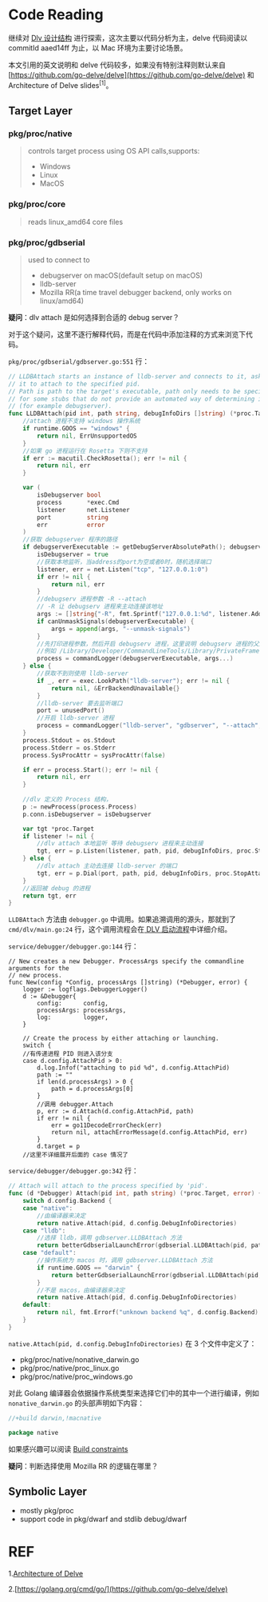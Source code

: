 # Code Reading

继续对 [Dlv 设计结构](./Dlv-design.md) 进行探索，这次主要以代码分析为主，delve 代码阅读以 commitId aaed14ff 为止，以 Mac 环境为主要讨论场景。

本文引用的英文说明和 delve 代码较多，如果没有特别注释则默认来自 [https://github.com/go-delve/delve](https://github.com/go-delve/delve) 和 Architecture of Delve slides<sup>[1]</sup>。

## Target Layer

### pkg/proc/native
>controls target process using OS API calls,supports:
> - Windows
> - Linux
> - MacOS

### pkg/proc/core
>reads linux_amd64 core files



### pkg/proc/gdbserial
>used to connect to
> - debugserver on macOS(default setup on macOS)
> - lldb-server
> - Mozilla RR(a time travel debugger backend, only works on linux/amd64)

**疑问**：dlv attach 是如何选择到合适的 debug server？

对于这个疑问，这里不逐行解释代码，而是在代码中添加注释的方式来浏览下代码。

`pkg/proc/gdbserial/gdbserver.go:551` 行：
```go
// LLDBAttach starts an instance of lldb-server and connects to it, asking
// it to attach to the specified pid.
// Path is path to the target's executable, path only needs to be specified
// for some stubs that do not provide an automated way of determining it
// (for example debugserver).
func LLDBAttach(pid int, path string, debugInfoDirs []string) (*proc.Target, error) {
    //attach 进程不支持 windows 操作系统
	if runtime.GOOS == "windows" {
		return nil, ErrUnsupportedOS
	}
	//如果 go 进程运行在 Rosetta 下则不支持
	if err := macutil.CheckRosetta(); err != nil {
		return nil, err
	}

	var (
		isDebugserver bool
		process       *exec.Cmd
		listener      net.Listener
		port          string
		err           error
	)
	//获取 debugserver 程序的路径
    if debugserverExecutable := getDebugServerAbsolutePath(); debugserverExecutable != "" {
        isDebugserver = true
		//获取本地监听，当address的port为空或者0时，随机选择端口
        listener, err = net.Listen("tcp", "127.0.0.1:0")
        if err != nil {
            return nil, err
        }
		//debugserv 进程参数 -R --attach
		// -R 让 debugserv 进程来主动连接该地址
        args := []string{"-R", fmt.Sprintf("127.0.0.1:%d", listener.Addr().(*net.TCPAddr).Port), "--attach=" + strconv.Itoa(pid)}
        if canUnmaskSignals(debugserverExecutable) {
            args = append(args, "--unmask-signals")
        }
		//先打印进程参数，然后开启 debugserv 进程，这里说明 debugserv 进程的父进程是 dlv attach
		//例如 /Library/Developer/CommandLineTools/Library/PrivateFrameworks/LLDB.framework/Versions/A/Resources/debugserver -R 127.0.0.1:59828 --attach=50879
        process = commandLogger(debugserverExecutable, args...)
    } else {
		//获取不到则使用 lldb-server
        if _, err = exec.LookPath("lldb-server"); err != nil {
            return nil, &ErrBackendUnavailable{}
        }
		//lldb-server 要去监听端口
        port = unusedPort()
		//开启 lldb-server 进程
        process = commandLogger("lldb-server", "gdbserver", "--attach", strconv.Itoa(pid), port)
    }
    process.Stdout = os.Stdout
	process.Stderr = os.Stderr
	process.SysProcAttr = sysProcAttr(false)

	if err = process.Start(); err != nil {
		return nil, err
	}
    
	//dlv 定义的 Process 结构，
	p := newProcess(process.Process)
	p.conn.isDebugserver = isDebugserver

	var tgt *proc.Target
	if listener != nil {
		//dlv attach 本地监听 等待 debugserv 进程来主动连接
		tgt, err = p.Listen(listener, path, pid, debugInfoDirs, proc.StopAttached)
	} else {
		//dlv attach 主动去连接 lldb-server 的端口
		tgt, err = p.Dial(port, path, pid, debugInfoDirs, proc.StopAttached)
	}
	//返回被 debug 的进程
	return tgt, err
}
```

`LLDBAttach` 方法由 `debugger.go` 中调用。如果追溯调用的源头，那就到了 `cmd/dlv/main.go:24` 行，这个调用流程会在[ DLV 启动流程](./Dlv-startup-process.md)中详细介绍。

`service/debugger/debugger.go:144` 行：
```golang
// New creates a new Debugger. ProcessArgs specify the commandline arguments for the
// new process.
func New(config *Config, processArgs []string) (*Debugger, error) {
	logger := logflags.DebuggerLogger()
	d := &Debugger{
		config:      config,
		processArgs: processArgs,
		log:         logger,
	}

	// Create the process by either attaching or launching.
	switch {
	//有传递进程 PID 则进入该分支
	case d.config.AttachPid > 0:
		d.log.Infof("attaching to pid %d", d.config.AttachPid)
		path := ""
		if len(d.processArgs) > 0 {
			path = d.processArgs[0]
		}
		//调用 debugger.Attach
		p, err := d.Attach(d.config.AttachPid, path)
		if err != nil {
			err = go11DecodeErrorCheck(err)
			return nil, attachErrorMessage(d.config.AttachPid, err)
		}
		d.target = p
	//这里不详细展开后面的 case 情况了
```

`service/debugger/debugger.go:342` 行：
```go
// Attach will attach to the process specified by 'pid'.
func (d *Debugger) Attach(pid int, path string) (*proc.Target, error) {
	switch d.config.Backend {
	case "native":
	    //由编译器来决定
		return native.Attach(pid, d.config.DebugInfoDirectories)
	case "lldb":
		//选择 lldb，调用 gdbserver.LLDBAttach 方法
		return betterGdbserialLaunchError(gdbserial.LLDBAttach(pid, path, d.config.DebugInfoDirectories))
	case "default":
		//操作系统为 macos 时，调用 gdbserver.LLDBAttach 方法
		if runtime.GOOS == "darwin" {
			return betterGdbserialLaunchError(gdbserial.LLDBAttach(pid, path, d.config.DebugInfoDirectories))
		}
		//不是 macos，由编译器来决定
		return native.Attach(pid, d.config.DebugInfoDirectories)
	default:
		return nil, fmt.Errorf("unknown backend %q", d.config.Backend)
	}
}
```
`native.Attach(pid, d.config.DebugInfoDirectories)` 在 3 个文件中定义了：
- pkg/proc/native/nonative_darwin.go
- pkg/proc/native/proc_linux.go
- pkg/proc/native/proc_windows.go

对此 Golang 编译器会依据操作系统类型来选择它们中的其中一个进行编译，例如 `nonative_darwin.go` 的头部声明如下内容：
```go
//+build darwin,!macnative

package native
```

如果感兴趣可以阅读 [Build constraints](https://golang.org/cmd/go/#hdr-Build_constraints)


**疑问**：判断选择使用 Mozilla RR 的逻辑在哪里？

## Symbolic Layer

- mostly pkg/proc
- support code in pkg/dwarf and stdlib debug/dwarf



# REF

1.[Architecture of Delve](https://speakerdeck.com/aarzilli/internal-architecture-of-delve)

2.[https://golang.org/cmd/go/](https://github.com/go-delve/delve)
